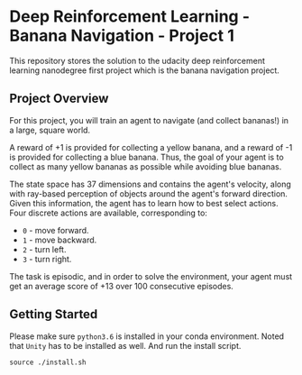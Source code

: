 # Deep Reinforcement Learning - Banana Navigation - Project 1

This repository stores the solution to the udacity deep reinforcement learning nanodegree first project which is the banana navigation project.  

## Project Overview

For this project, you will train an agent to navigate (and collect bananas!) in a large, square world.

A reward of +1 is provided for collecting a yellow banana, and a reward of -1 is provided for collecting a blue banana. Thus, the goal of your agent is to collect as many yellow bananas as possible while avoiding blue bananas.

The state space has 37 dimensions and contains the agent's velocity, along with ray-based perception of objects around the agent's forward direction. Given this information, the agent has to learn how to best select actions. Four discrete actions are available, corresponding to:

- `0` - move forward.
- `1` - move backward.
- `2` - turn left.
- `3` - turn right.

The task is episodic, and in order to solve the environment, your agent must get an average score of +13 over 100 consecutive episodes.

## Getting Started

Please make sure `python3.6` is installed in your conda environment. Noted that `Unity` has to be installed as well. And run the install script.  

```
source ./install.sh
```


